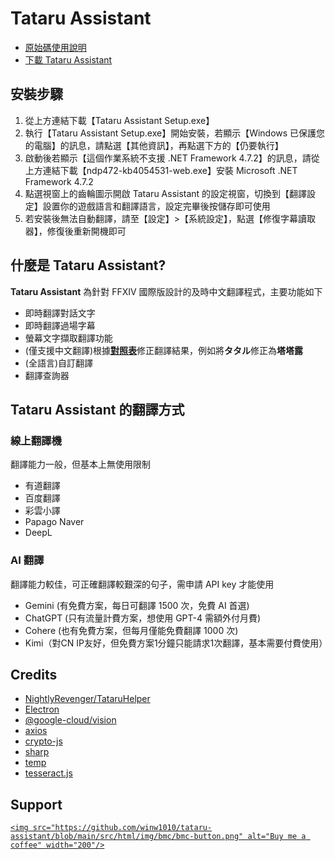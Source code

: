 # Tataru Assistant

- [原始碼使用說明](https://github.com/winw1010/tataru-assistant/blob/main/doc/README_SOURCE.md)
- [下載 Tataru Assistant](https://github.com/winw1010/tataru-assistant/releases/latest/download/Tataru_Assistant_Setup.exe)

## 安裝步驟

1. 從上方連結下載【Tataru Assistant Setup.exe】
2. 執行【Tataru Assistant Setup.exe】開始安裝，若顯示【Windows 已保護您的電腦】的訊息，請點選【其他資訊】，再點選下方的【仍要執行】
3. 啟動後若顯示【這個作業系統不支援 .NET Framework 4.7.2】的訊息，請從上方連結下載【ndp472-kb4054531-web.exe】安裝 Microsoft .NET Framework 4.7.2
4. 點選視窗上的齒輪圖示開啟 Tataru Assistant 的設定視窗，切換到【翻譯設定】設置你的遊戲語言和翻譯語言，設定完畢後按儲存即可使用
5. 若安裝後無法自動翻譯，請至【設定】>【系統設定】，點選【修復字幕讀取器】，修復後重新開機即可

## 什麼是 Tataru Assistant?

**Tataru Assistant** 為針對 FFXIV 國際版設計的及時中文翻譯程式，主要功能如下

- 即時翻譯對話文字
- 即時翻譯過場字幕
- 螢幕文字擷取翻譯功能
- (僅支援中文翻譯)根據[**對照表**](https://github.com/winw1010/tataru-assistant-text)修正翻譯結果，例如將**タタル**修正為**塔塔露**
- (全語言)自訂翻譯
- 翻譯查詢器

## Tataru Assistant 的翻譯方式

### 線上翻譯機

翻譯能力一般，但基本上無使用限制

- 有道翻譯
- 百度翻譯
- 彩雲小譯
- Papago Naver
- DeepL

### AI 翻譯

翻譯能力較佳，可正確翻譯較艱深的句子，需申請 API key 才能使用

- Gemini (有免費方案，每日可翻譯 1500 次，免費 AI 首選)
- ChatGPT (只有流量計費方案，想使用 GPT-4 需額外付月費)
- Cohere (也有免費方案，但每月僅能免費翻譯 1000 次)
- Kimi（對CN IP友好，但免費方案1分鐘只能請求1次翻譯，基本需要付費使用）

## Credits

- [NightlyRevenger/TataruHelper](https://github.com/NightlyRevenger/TataruHelper)
- [Electron](https://www.electronjs.org/)
- [@google-cloud/vision](https://github.com/googleapis/nodejs-vision)
- [axios](https://github.com/axios/axios)
- [crypto-js](https://github.com/brix/crypto-js)
- [sharp](https://github.com/lovell/sharp)
- [temp](https://github.com/bruce/node-temp)
- [tesseract.js](https://github.com/naptha/tesseract.js#tesseractjs)

## Support

[`<img src="https://github.com/winw1010/tataru-assistant/blob/main/src/html/img/bmc/bmc-button.png" alt="Buy me a coffee" width="200"/>`](https://www.buymeacoffee.com/winw1010)
